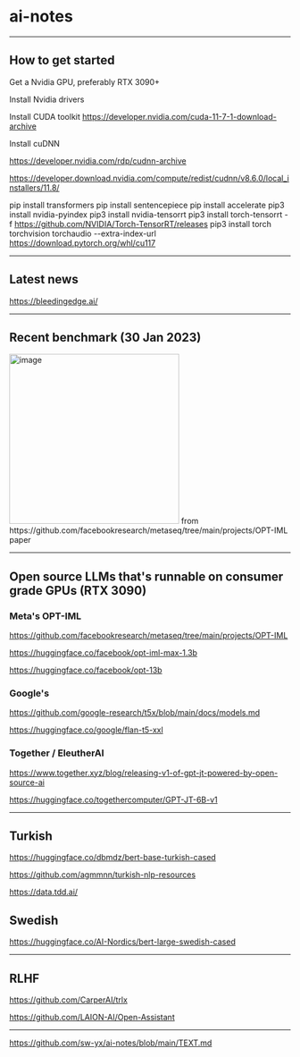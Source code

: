 # ai-notes

---

## How to get started

Get a Nvidia GPU, preferably RTX 3090+

Install Nvidia drivers

Install CUDA toolkit
https://developer.nvidia.com/cuda-11-7-1-download-archive

Install cuDNN

https://developer.nvidia.com/rdp/cudnn-archive

https://developer.download.nvidia.com/compute/redist/cudnn/v8.6.0/local_installers/11.8/



pip install transformers
pip install sentencepiece
pip install accelerate
pip3 install nvidia-pyindex
pip3 install nvidia-tensorrt
pip3 install torch-tensorrt -f https://github.com/NVIDIA/Torch-TensorRT/releases
pip3 install torch torchvision torchaudio --extra-index-url https://download.pytorch.org/whl/cu117

---

## Latest news

https://bleedingedge.ai/

---

## Recent benchmark (30 Jan 2023)

<img width="304" alt="image" src="https://user-images.githubusercontent.com/42962282/216824026-fd713e27-bca2-49d5-ba36-5249903c7811.png">
from https://github.com/facebookresearch/metaseq/tree/main/projects/OPT-IML paper

---

## Open source LLMs that's runnable on consumer grade GPUs (RTX 3090)

### Meta's OPT-IML
https://github.com/facebookresearch/metaseq/tree/main/projects/OPT-IML

https://huggingface.co/facebook/opt-iml-max-1.3b

https://huggingface.co/facebook/opt-13b


### Google's 
https://github.com/google-research/t5x/blob/main/docs/models.md

https://huggingface.co/google/flan-t5-xxl


### Together / EleutherAI
https://www.together.xyz/blog/releasing-v1-of-gpt-jt-powered-by-open-source-ai

https://huggingface.co/togethercomputer/GPT-JT-6B-v1

---


## Turkish

https://huggingface.co/dbmdz/bert-base-turkish-cased

https://github.com/agmmnn/turkish-nlp-resources

https://data.tdd.ai/


## Swedish

https://huggingface.co/AI-Nordics/bert-large-swedish-cased

---

## RLHF

https://github.com/CarperAI/trlx

https://github.com/LAION-AI/Open-Assistant


---

https://github.com/sw-yx/ai-notes/blob/main/TEXT.md
